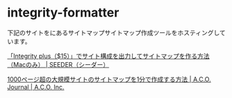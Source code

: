 # integrity-formatter

下記のサイトをにあるサイトマップサイトマップ作成ツールをホスティングしています。

[「Integrity plus（$15）」でサイト構成を出力してサイトマップを作る方法（Macのみ） | SEEDER（シーダー）](https://seeder.site/work/direction/148.html)

[1000ページ超の大規模サイトのサイトマップを1分で作成する方法 | A.C.O. Journal | A.C.O. Inc.](https://aco-tokyo.com/journal/one-minute-sitemap/)

